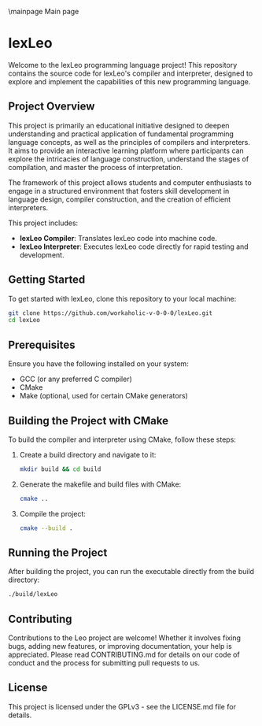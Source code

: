 \mainpage Main page

# lexLeo

Welcome to the lexLeo programming language project! This repository contains the source code for lexLeo's compiler and interpreter, designed to explore and implement the capabilities of this new programming language.

## Project Overview

This project is primarily an educational initiative designed to deepen understanding and practical application of fundamental programming language concepts, as well as the principles of compilers and interpreters. It aims to provide an interactive learning platform where participants can explore the intricacies of language construction, understand the stages of compilation, and master the process of interpretation.

The framework of this project allows students and computer enthusiasts to engage in a structured environment that fosters skill development in language design, compiler construction, and the creation of efficient interpreters.

This project includes:

- **lexLeo Compiler**: Translates lexLeo code into machine code.
- **lexLeo Interpreter**: Executes lexLeo code directly for rapid testing and development.

## Getting Started

To get started with lexLeo, clone this repository to your local machine:

```bash
git clone https://github.com/workaholic-v-0-0-0/lexLeo.git
cd lexLeo
```

## Prerequisites

Ensure you have the following installed on your system:

- GCC (or any preferred C compiler)
- CMake
- Make (optional, used for certain CMake generators)

## Building the Project with CMake

To build the compiler and interpreter using CMake, follow these steps:

1. Create a build directory and navigate to it:
   ```bash
   mkdir build && cd build
   ```
2. Generate the makefile and build files with CMake:
   ```bash
   cmake ..
   ```
3. Compile the project:
   ```bash
   cmake --build .
   ```


## Running the Project

After building the project, you can run the executable directly from the build
directory:
   ```bash
   ./build/lexLeo
   ```

## Contributing

Contributions to the Leo project are welcome! Whether it involves 
fixing bugs, adding new features, or improving documentation, your 
help is appreciated. Please read CONTRIBUTING.md for details on our 
code of conduct and the process for submitting pull requests to us.

## License

This project is licensed under the GPLv3 - see the LICENSE.md file for details.